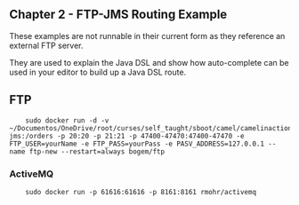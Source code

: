 Chapter 2 - FTP-JMS Routing Example
----------------

These examples are not runnable in their current form as they reference
an external FTP server.

They are used to explain the Java DSL and show how auto-complete can be
used in your editor to build up a Java DSL route. 

## FTP

```code
    sudo docker run -d -v ~/Documentos/OneDrive/root/curses/self_taught/sboot/camel/camelinaction2/chapter2/ftp-jms:/orders -p 20:20 -p 21:21 -p 47400-47470:47400-47470 -e FTP_USER=yourName -e FTP_PASS=yourPass -e PASV_ADDRESS=127.0.0.1 --name ftp-new --restart=always bogem/ftp
```

### ActiveMQ

```code
    sudo docker run -p 61616:61616 -p 8161:8161 rmohr/activemq
```